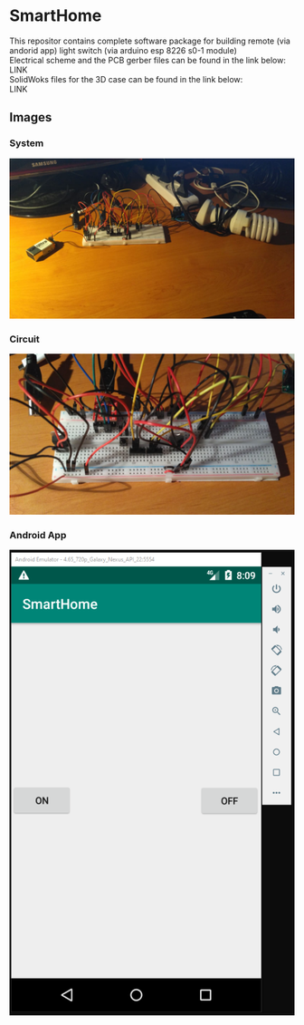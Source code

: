 # SmartHome
This repositor contains complete software package for building remote (via andorid app) light switch (via arduino esp 8226 s0-1 module)</br>
Electrical scheme and the PCB gerber files can be found in the link below:</br>
LINK</br>
SolidWoks files for the 3D case can be found in the link below:</br>
LINK</br>

## Images
### System
![alt text](System.jpeg "Title")
### Circuit
![alt text](Circuit.jpeg "Title")
### Android App
![alt text](AndroidApp.PNG "Title")
